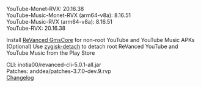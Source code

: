 YouTube-Monet-RVX: 20.16.38  
YouTube-Music-Monet-RVX (arm64-v8a): 8.16.51  
YouTube-Music-RVX (arm64-v8a): 8.16.51  
YouTube-RVX: 20.16.38  

Install [ReVanced GmsCore](https://github.com/ReVanced/GmsCore/releases/latest) for non-root YouTube and YouTube Music APKs  
(Optional) Use [zygisk-detach](https://github.com/j-hc/zygisk-detach/releases/latest) to detach root ReVanced YouTube and YouTube Music from the Play Store
  
CLI: inotia00/revanced-cli-5.0.1-all.jar  
Patches: anddea/patches-3.7.0-dev.9.rvp  
[Changelog](https://github.com/anddea/revanced-patches/releases/tag/v3.7.0-dev.9)  
